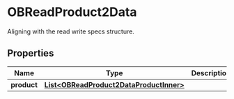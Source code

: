 

# OBReadProduct2Data

Aligning with the read write specs structure.

## Properties

| Name | Type | Description | Notes |
|------------ | ------------- | ------------- | -------------|
|**product** | [**List&lt;OBReadProduct2DataProductInner&gt;**](OBReadProduct2DataProductInner.md) |  |  [optional] |



